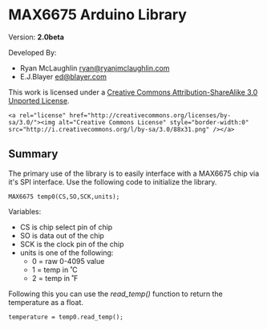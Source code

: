 MAX6675 Arduino Library
=======================
Version: **2.0beta**
 
Developed By:

*	Ryan McLaughlin <ryan@ryanjmclaughlin.com>
*	E.J.Blayer <ed@blayer.com>

This work is licensed under a <a rel="license" href="http://creativecommons.org/licenses/by-sa/3.0/">Creative Commons Attribution-ShareAlike 3.0 Unported License</a>.

	<a rel="license" href="http://creativecommons.org/licenses/by-sa/3.0/"><img alt="Creative Commons License" style="border-width:0" src="http://i.creativecommons.org/l/by-sa/3.0/88x31.png" /></a>


Summary
-------

The primary use of the library is to easily interface with a MAX6675 chip via it's SPI interface.  Use the following code to initialize the library.

	MAX6675 temp0(CS,SO,SCK,units);

Variables:	

*	CS is chip select pin of chip
*	SO is data out of the chip
*	SCK is the clock pin of the chip
*	units is one of the following:
	*	0 = raw 0-4095 value
	*	1 = temp in ˚C
	*	2 = temp in ˚F
	
Following this you can use the _read_temp()_ function to return the temperature as a float.

	temperature = temp0.read_temp();
	